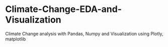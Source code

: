 # Climate-Change-EDA-and-Visualization
Climate Change analysis with Pandas, Numpy and Visualization using Plotly, matplotlib
